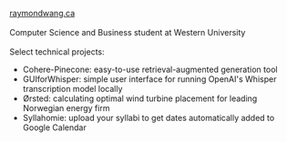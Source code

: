 <a href="https://raymondwang.ca">raymondwang.ca</a> <br/><br/>
Computer Science and Business student at Western University <br/><br/>
Select technical projects: <br/>
- Cohere-Pinecone: easy-to-use retrieval-augmented generation tool
- GUIforWhisper: simple user interface for running OpenAI's Whisper transcription model locally <br/>
- Ørsted: calculating optimal wind turbine placement for leading Norwegian energy firm <br/>
- Syllahomie: upload your syllabi to get dates automatically added to Google Calendar

<br/><br/>

